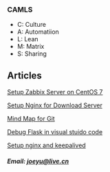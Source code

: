 ### CAMLS
- C: Culture
- A: Automatiion
- L: Lean
- M: Matrix
- S: Sharing

## Articles
[Setup Zabbix Server on CentOS 7](https://github.com/joeyulivecn/joeyulivecn.github.io/blob/master/devops/setup_zabbix_on_centos_7.md)

[Setup Nginx for Download Server](https://github.com/joeyulivecn/joeyulivecn.github.io/blob/master/docs/setup-nginx-for-download-server.md)

[Mind Map for Git](https://github.com/joeyulivecn/joeyulivecn.github.io/blob/master/devops/Git.xmind)

[Debug Flask in visual stuido code](https://github.com/joeyulivecn/joeyulivecn.github.io/blob/master/docs/debug-flask-in-visual-studio-code.md)

[Setup nginx and keepalived](https://github.com/joeyulivecn/joeyulivecn.github.io/blob/master/docs/setup_nginx_keepalived.md)

##### Email: joeyu@live.cn


